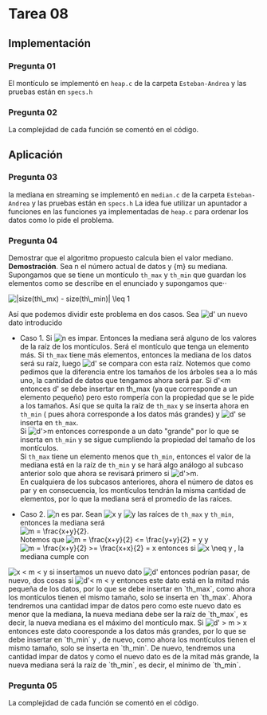 # Tarea 08
## Implementación

### Pregunta 01
El montículo se implementó en `heap.c` de la carpeta `Esteban-Andrea` y las pruebas están en `specs.h`

### Pregunta 02
La complejidad de cada función se comentó en el código.

## Aplicación 

### Pregunta 03
la mediana en streaming se implementó en `median.c` de la carpeta `Esteban-Andrea` y las pruebas están en `specs.h`
La idea fue utilizar un apuntador a funciones en las funciones ya implementadas de `heap.c` para ordenar los datos como lo pide el problema.

### Pregunta 04
Demostrar que el algoritmo propuesto calcula bien el valor mediano.  
**Demostración**. Sea n el número actual de datos y {m} su mediana. Supongamos que se tiene un montículo `th_max` y `th_min` que guardan los elementos como se describe en el enunciado y supongamos que⋅⋅

<img src="https://latex.codecogs.com/gif.latex?|size(th\_mx)&space;-&space;size(th\_min)|&space;\leq&space;1" title="|size(th\_mx) - size(th\_min)| \leq 1" />

Así que podemos dividir este problema en dos casos. Sea <img src="https://latex.codecogs.com/gif.latex?d' " title="d' " /> un nuevo dato introducido
* Caso 1. Si <img src="https://latex.codecogs.com/gif.latex?n" title="n" /> es impar. Entonces la mediana será alguno de los valores de la raíz de los montículos. Será el montículo que tenga un elemento más.
Si `th_max` tiene más elementos, entonces la mediana de los datos será su raíz, luego <img src="https://latex.codecogs.com/gif.latex?d'" title="d'" /> se compara con esta raíz.   Notemos que como pedimos que la diferencia entre los tamaños de los árboles sea a lo más uno, la cantidad de datos que tengamos ahora será par.
Si d'<m entonces d' se debe insertar en th_max (ya que corresponde a un elemento pequeño) pero esto rompería con la propiedad que se le pide a los tamaños.
Así que se quita la raíz de `th_max` y se inserta ahora en `th_min` ( pues ahora corresponde a los datos más grandes) y <img src="https://latex.codecogs.com/gif.latex?d' " title="d' " /> se inserta en `th_max`.  
Si <img src="https://latex.codecogs.com/gif.latex?d'>m" title="d'>m" /> entonces corresponde a un dato "grande" por lo que se inserta en `th_min` y se sigue cumpliendo la propiedad del tamaño de los montículos.  
Si `th_max` tiene un elemento menos que `th_min`, entonces el valor de la mediana está en la raíz de `th_min` y se hará algo análogo al subcaso anterior solo que ahora se revisará primero si <img src="https://latex.codecogs.com/gif.latex?d'>m" title="d'>m" />.  
En cualquiera de los subcasos anteriores, ahora el número de datos es par y en consecuencia, los montículos tendrán la misma cantidad de elementos, por lo que la mediana será 
el promedio de las raíces.  

* Caso 2. <img src="https://latex.codecogs.com/gif.latex?n" title="n" /> es par. Sean <img src="https://latex.codecogs.com/gif.latex?x" title="x" /> y <img src="https://latex.codecogs.com/gif.latex?y" title="y" /> las raíces de `th_max` y `th_min`, entonces la mediana será  
<img src="https://latex.codecogs.com/gif.latex?m&space;=&space;\frac{x&plus;y}{2}" title="m = \frac{x+y}{2}" />.  
Notemos que  <img src="https://latex.codecogs.com/gif.latex?m&space;=&space;\frac{x&plus;y}{2}&space;<=&space;\frac{y&plus;y}{2}&space;=&space;y" title="m = \frac{x+y}{2} <= \frac{y+y}{2} = y" /> y <img src="https://latex.codecogs.com/gif.latex?m&space;=&space;\frac{x&plus;y}{2}&space;>=&space;\frac{x&plus;x}{2}&space;=&space;x" title="m = \frac{x+y}{2} >= \frac{x+x}{2} = x" /> entonces si <img src="https://latex.codecogs.com/gif.latex?x&space;\neq&space;y" title="x \neq y" /> ,  la mediana cumple con  
<img src="https://latex.codecogs.com/gif.latex?x&space;<&space;m&space;<&space;y" title="x < m < y" />  
si insertamos un nuevo dato <img src="https://latex.codecogs.com/gif.latex?d'" title="d'" /> entonces podrían pasar, de nuevo, dos cosas  
si <img src="https://latex.codecogs.com/gif.latex?d'<&space;m&space;<&space;y" title="d'< m < y" /> entonces este dato está en la mitad más pequeña de los datos, por lo que se debe insertar en `th_max`, como ahora los montículos tienen el mismo tamaño, solo se inserta en `th_max`.   
Ahora tendremos una cantidad impar de datos pero como este nuevo dato es menor que la mediana, la nueva mediana debe ser la raíz de `th_max`, es decir, la nueva mediana es el máximo del montículo max.
Si <img src="https://latex.codecogs.com/gif.latex?d'>&space;m&space;>&space;x" title="d' > m > x" /> entonces este dato cooresponde a los datos más grandes, por lo que se debe insertar en `th_min` y , de nuevo, como ahora los montículos tienen el mismo tamaño,
solo se inserta en `th_min`. De nuevo, tendremos una cantidad impar de datos y como el nuevo dato es de la mitad más grande, la nueva mediana será la raíz de `th_min`, es decir, 
el mínimo de `th_min`.  

### Pregunta 05
La complejidad de cada función se comentó en el código.
